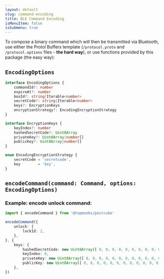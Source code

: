 ```yaml
---
layout: default
slug: command-encoding
title: BLE Command Encoding
isMenuItem: false
isSubmenu: true
---
```


To compose a binary command which will then be transmitted via Bluetooth, use either the Protol Buffers template (`/protocol.proto` and `/protocol.options` files - **the hard way**), or use functions provided by this package (the easy way):

## `EncodingOptions`

```typescript
interface EncodingOptions {
    commandId?: number
    expireAt?: number
    boxId?: string|Iterable<number>
    secretCode?: string|Iterable<number>
    keys?: EncryptionKeys
    encryptionStrategy?: EncodingEncryptionStrategy
}
```

```typescript
interface EncryptionKeys {
    keyIndex?: number
    hashedSecretCode?: Uint8Array
    privateKey?: Uint8Array|number[]
    publicKey?: Uint8Array|number[]
}
```

```typescript
enum EncodingEncryptionStrategy {
    secretCode = 'secretcode',
    key        = 'key',
}
```

## `encodeCommand(command: Command, options: EncodingOptions)`

### Example: encode unlock command:

```typescript
import { encodeCommand } from '@topmonks/postcube'

encodeCommand({
    unlock: {
        lockId: 2,
    },
}, {
    keys: {
        hashedSecretCode: new Uint8Array([ 0, 0, 0, 0, 0, 0, 0, 0, 0, 0, 0, 0, 0, 0, 0, 0, 0, 0, 0, 0, 0, 0, 0, 0, 0, 0, 0, 0, 0, 0, 0, 0 ]), // 32-byte
        keyIndex: 0,
        privateKey: new Uint8Array([ 0, 0, 0, 0, 0, 0, 0, 0, 0, 0, 0, 0, 0, 0, 0, 0, 0, 0, 0, 0, 0, 0, 0, 0, 0, 0, 0, 0, 0, 0, 0, 0 ]), // 32-byte
        publicKey: new Uint8Array([ 0, 0, 0, 0, 0, 0, 0, 0, 0, 0, 0, 0, 0, 0, 0, 0, 0, 0, 0, 0, 0, 0, 0, 0, 0, 0, 0, 0, 0, 0, 0, 0, 0, 0, 0, 0, 0, 0, 0, 0, 0, 0, 0, 0, 0, 0, 0, 0, 0, 0, 0, 0, 0, 0, 0, 0, 0, 0, 0, 0, 0, 0, 0, 0 ]), // 64-byte
    },
})
```
